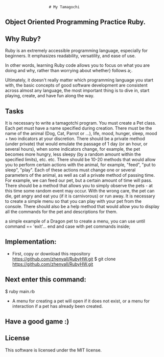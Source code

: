                         # My Tamagochi

## Object Oriented Programming Practice Ruby.

## Why Ruby?
Ruby is an extremely accessible programming language, especially for beginners. It emphasizes readability, versatility, and ease of use.

In other words, learning Ruby code allows you to focus on what you are doing and why, rather than worrying about whether} follows a;.

Ultimately, it doesn't really matter which programming language you start with, the basic concepts of good software development are consistent across almost any language, the most important thing is to dive in, start playing, create, and have fun along the way.

## Tasks

It is necessary to write a tamagotchi program. You must create a Pet class. Each pet must have a name specified during creation. There must be the name of the animal (Dog, Cat, Parrot or ...), life, mood, hunger, sleep, mood + two indicators at your discretion. There should be a private method (under private) that would emulate the passage of 1 day (or an hour, or several hours), when some indicators change, for example, the pet becomes more hungry, less sleepy (by a random amount within the specified limits), etc. etc. There should be 10-20 methods that would allow you to perform certain actions with the animal, for example, "feed", "put to sleep", "play". Each of these actions must change one or several parameters of the animal, as well as call a private method of passing time. For example, we can feed our pet, but a certain amount of time will pass. There should be a method that allows you to simply observe the pets - at this time some random event may occur. With the wrong care, the pet can die, get angry and eat you (if it is carnivorous) or run away. It is necessary to create a simple menu so that you can play with your pet from the console. There should also be a help method that would allow you to display all the commands for the pet and descriptions for them.

a simple example of a Dragon pet to create a menu, you can use until command == 'exit'… end and case with pet commands inside;

## Implementation:

- First, copy or download this repository
<https://github.com/zhenyall/RubyHW.git>
$ git clone https://github.com/zhenyall/RubyHW.git 

## Next enter this command:

$ ruby main.rb

- A menu for creating a pet will open if it does not exist, or a menu for interaction if a pet has already been created.

## Have a good game :)


## License

This software is licensed under the MIT license.






